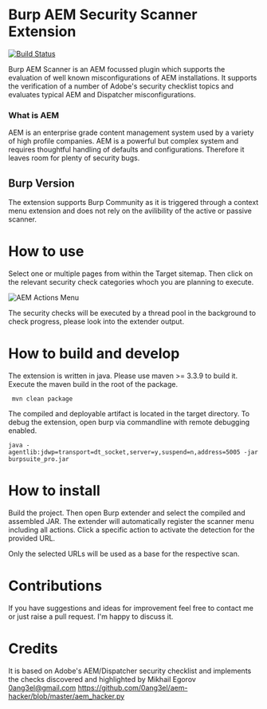# Burp AEM Security Scanner Extension
[![Build Status](https://travis-ci.org/thomashartm/burp-aem-scanner.svg?branch=master)](https://travis-ci.org/thomashartm/burp-aem-scanner)

Burp AEM Scanner is an AEM focussed plugin which supports the evaluation of well known misconfigurations of AEM installations.
It supports the verification of a number of Adobe's security checklist topics and evaluates typical AEM and Dispatcher misconfigurations. 

### What is AEM
AEM is an enterprise grade content management system used by a variety of high profile companies. 
AEM is a powerful but complex system and requires thoughtful handling of defaults and configurations. 
Therefore it leaves room for plenty of security bugs.

## Burp Version
The extension supports Burp Community as it is triggered through a context menu extension 
and does not rely on the avilibility of the active or passive scanner.

# How to use
Select one or multiple pages from within the Target sitemap. Then click on the relevant security check categories whoch you are planning to execute.

![AEM Actions Menu](https://github.com/thomashartm/burp-aem-scanner/blob/gh-pages/images/aem-actions.jpg "AEM Actions")

The security checks will be executed by a thread pool in the background to check progress, please look into the extender output.

# How to build and develop
The extension is written in java. Please use maven >= 3.3.9 to build it. 
Execute the maven build in the root of the package.

` mvn clean package`

The compiled and deployable artifact is located in the target directory.
To debug the extension, open burp via commandline with remote debugging enabled. 

`java -agentlib:jdwp=transport=dt_socket,server=y,suspend=n,address=5005 -jar burpsuite_pro.jar`

# How to install 
Build the project.
Then open Burp extender and select the compiled and assembled JAR.
The extender will automatically register the scanner menu including all actions.
Click a specific action to activate the detection for the provided URL.

Only the selected URLs will be used as a base for the respective scan.

# Contributions
If you have suggestions and ideas for improvement feel free to contact me or just raise a pull request. I'm happy to discuss it.

# Credits
It is based on Adobe's AEM/Dispatcher security checklist and implements the checks discovered and highlighted by Mikhail Egorov <0ang3el@gmail.com> https://github.com/0ang3el/aem-hacker/blob/master/aem_hacker.py
